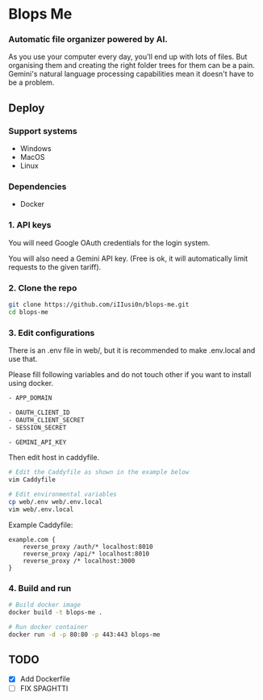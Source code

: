 # Blops Me
### Automatic file organizer powered by AI.
As you use your computer every day, you'll end up with lots of files. But organising them and creating the right folder trees for them can be a pain. Gemini's natural language processing capabilities mean it doesn't have to be a problem.

## Deploy
### Support systems
- Windows
- MacOS
- Linux

### Dependencies
- Docker

### 1. API keys
You will need Google OAuth credentials for the login system.

You will also need a Gemini API key. (Free is ok, it will automatically limit requests to the given tariff).

### 2. Clone the repo
```bash
git clone https://github.com/iIIusi0n/blops-me.git
cd blops-me
```

### 3. Edit configurations
There is an .env file in web/, but it is recommended to make .env.local and use that.

Please fill following variables and do not touch other if you want to install using docker.
```bash
- APP_DOMAIN

- OAUTH_CLIENT_ID
- OAUTH_CLIENT_SECRET
- SESSION_SECRET

- GEMINI_API_KEY
```

Then edit host in caddyfile.

```bash
# Edit the Caddyfile as shown in the example below
vim Caddyfile

# Edit environmental variables
cp web/.env web/.env.local
vim web/.env.local
```

Example Caddyfile:
```
example.com {
    reverse_proxy /auth/* localhost:8010
    reverse_proxy /api/* localhost:8010
    reverse_proxy /* localhost:3000
}
```

### 4. Build and run
```bash
# Build docker image
docker build -t blops-me .

# Run docker container
docker run -d -p 80:80 -p 443:443 blops-me
```

## TODO
- [x] Add Dockerfile
- [ ] FIX   SPAGHTTI
